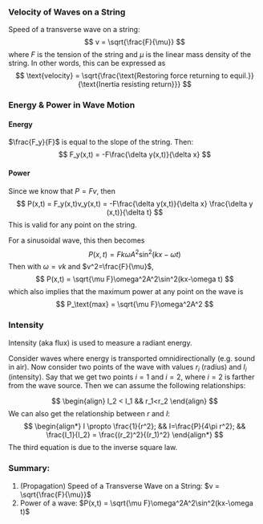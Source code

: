 ### Velocity of Waves on a String
Speed of a transverse wave on a string:
$$
	v = \sqrt{\frac{F}{\mu}}
$$
where $F$ is the tension of the string and $\mu$ is the linear mass density of the string.
In other words, this can be expressed as
$$
\text{velocity} = \sqrt{\frac{\text{Restoring force returning to equil.}}{\text{Inertia resisting return}}}
$$
### Energy & Power in Wave Motion
#### Energy
$\frac{F_y}{F}$ is equal to the slope of the string. Then:
$$
F_y(x,t) = -F\frac{\delta y(x,t)}{\delta x}
$$
#### Power
Since we know that $P = Fv$, then
$$
P(x,t) = F_y(x,t)v_y(x,t) = -F\frac{\delta y(x,t)}{\delta x} \frac{\delta y (x,t)}{\delta t}
$$
This is valid for any point on the string.

For a sinusoidal wave, this then becomes
$$
P(x,t) = Fk\omega A^2\sin^2(kx-\omega t)
$$
Then with $\omega=vk$ and $v^2=\frac{F}{\mu}$,
$$
P(x,t) = \sqrt{\mu F}\omega^2A^2\sin^2(kx-\omega t)
$$
which also implies that the maximum power at any point on the wave is
$$
P_\text{max} = \sqrt{\mu F}\omega^2A^2
$$

### Intensity
Intensity (aka flux) is used to measure a radiant energy.

Consider waves where energy is transported omnidirectionally (e.g. sound in air).
Now consider two points of the wave with values $r_i$ (radius) and $I_i$ (intensity). Say that we get two points $i=1$ and $i=2$, where $i=2$ is farther from the wave source. Then we can assume the following relationships:

$$
\begin{align}
I_2 < I_1 && r_1<r_2
\end{align}
$$
We can also get the relationship between $r$ and $I$:
$$
\begin{align*}
I \propto \frac{1}{r^2}; && I=\frac{P}{4\pi r^2}; && \frac{I_1}{I_2} = \frac{(r_2)^2}{(r_1)^2}
\end{align*}
$$
The third equation is due to the inverse square law.

### Summary:
1. (Propagation) Speed of a Transverse Wave on a String: $v = \sqrt{\frac{F}{\mu}}$
2. Power of a wave: $P(x,t) = \sqrt{\mu F}\omega^2A^2\sin^2(kx-\omega t)$